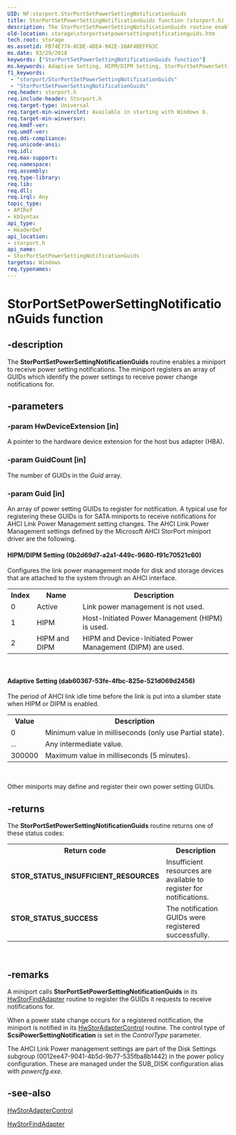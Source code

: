 ```yaml
---
UID: NF:storport.StorPortSetPowerSettingNotificationGuids
title: StorPortSetPowerSettingNotificationGuids function (storport.h)
description: The StorPortSetPowerSettingNotificationGuids routine enables a miniport to receive power setting notifications. The miniport registers an array of GUIDs which identify the power settings to receive power change notifications for.
old-location: storage\storportsetpowersettingnotificationguids.htm
tech.root: storage
ms.assetid: FB74E774-8CDE-4DE4-942E-10AF4BEFF63C
ms.date: 03/29/2018
keywords: ["StorPortSetPowerSettingNotificationGuids function"]
ms.keywords: Adaptive Setting, HIPM/DIPM Setting, StorPortSetPowerSettingNotificationGuids, StorPortSetPowerSettingNotificationGuids routine [Storage Devices], storage.storportsetpowersettingnotificationguids, storport/StorPortSetPowerSettingNotificationGuids
f1_keywords:
 - "storport/StorPortSetPowerSettingNotificationGuids"
 - "StorPortSetPowerSettingNotificationGuids"
req.header: storport.h
req.include-header: Storport.h
req.target-type: Universal
req.target-min-winverclnt: Available in starting with Windows 8.
req.target-min-winversvr: 
req.kmdf-ver: 
req.umdf-ver: 
req.ddi-compliance: 
req.unicode-ansi: 
req.idl: 
req.max-support: 
req.namespace: 
req.assembly: 
req.type-library: 
req.lib: 
req.dll: 
req.irql: Any
topic_type:
- APIRef
- kbSyntax
api_type:
- HeaderDef
api_location:
- storport.h
api_name:
- StorPortSetPowerSettingNotificationGuids
targetos: Windows
req.typenames: 
---
```


# StorPortSetPowerSettingNotificationGuids function


## -description


The <b>StorPortSetPowerSettingNotificationGuids</b> routine enables a miniport to receive power setting notifications. The miniport registers an array of GUIDs which identify the power settings to receive power change notifications for.


## -parameters




### -param HwDeviceExtension [in]

A pointer to the hardware device extension for the host bus adapter (HBA).


### -param GuidCount [in]

The number of GUIDs in the <i>Guid</i> array.


### -param Guid [in]

An array of power setting GUIDs to register for notification. A typical use for registering these GUIDs is for SATA miniports to receive notifications for AHCI Link Power Management setting changes. The  AHCI Link Power Management settings defined by the Microsoft AHCI StorPort miniport driver are the following.



#### HIPM/DIPM Setting (0b2d69d7-a2a1-449c-9680-f91c70521c60)

Configures the link power management mode for disk and storage devices that are attached to the system through an AHCI interface.

<table>
<tr>
<th>Index</th>
<th>Name</th>
<th>Description</th>
</tr>
<tr>
<td>0</td>
<td>Active</td>
<td>Link power management is not used.</td>
</tr>
<tr>
<td>1</td>
<td>HIPM</td>
<td>Host-Initiated Power Management (HIPM) is used.</td>
</tr>
<tr>
<td>2</td>
<td>HIPM and DIPM</td>
<td>HIPM and Device-Initiated Power Management (DIPM) are used.</td>
</tr>
</table>
 



#### Adaptive Setting (dab60367-53fe-4fbc-825e-521d069d2456)

The period of AHCI link idle time before the link is put into a slumber state when HIPM or DIPM is enabled.

<table>
<tr>
<th>Value</th>
<th>Description</th>
</tr>
<tr>
<td>0</td>
<td>Minimum value in milliseconds (only use Partial state).</td>
</tr>
<tr>
<td>...</td>
<td>Any intermediate value.</td>
</tr>
<tr>
<td>300000</td>
<td>Maximum value in milliseconds (5 minutes).</td>
</tr>
</table>
 

Other miniports may define and register their own power setting GUIDs.


## -returns



The <b>StorPortSetPowerSettingNotificationGuids</b> routine returns one of these status codes:

<table>
<tr>
<th>Return code</th>
<th>Description</th>
</tr>
<tr>
<td width="40%">
<dl>
<dt><b>STOR_STATUS_INSUFFICIENT_RESOURCES</b></dt>
</dl>
</td>
<td width="60%">
 Insufficient resources are available to register for notifications.

</td>
</tr>
<tr>
<td width="40%">
<dl>
<dt><b>STOR_STATUS_SUCCESS</b></dt>
</dl>
</td>
<td width="60%">
The notification GUIDs were registered successfully.

</td>
</tr>
</table>
 




## -remarks



A miniport calls <b>StorPortSetPowerSettingNotificationGuids</b> in its <a href="https://docs.microsoft.com/windows-hardware/drivers/ddi/storport/nc-storport-hw_find_adapter">HwStorFindAdapter</a> routine to register the GUIDs it requests to receive notifications for.

When a power state change occurs for a registered notification, the miniport is notified in its <a href="https://docs.microsoft.com/windows-hardware/drivers/ddi/storport/nc-storport-hw_adapter_control">HwStorAdapterControl</a> routine. The control type of <b>ScsiPowerSettingNotification</b> is set in the <i>ControlType</i> parameter.

The AHCI Link Power management settings are part of the Disk Settings subgroup (0012ee47-9041-4b5d-9b77-535fba8b1442) in the power policy configuration. These are managed under the SUB_DISK configuration  alias with <i>powercfg.exe</i>.




## -see-also




<a href="https://docs.microsoft.com/windows-hardware/drivers/ddi/storport/nc-storport-hw_adapter_control">HwStorAdapterControl</a>



<a href="https://docs.microsoft.com/windows-hardware/drivers/ddi/storport/nc-storport-hw_find_adapter">HwStorFindAdapter</a>
 

 

